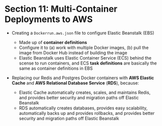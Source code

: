 # Section 11: Multi-Container Deployments to AWS

* Creating a `Dockerrun.aws.json` file to configure Elastic Beanstalk (EBS) 
    - Made up of **container definitions**
    - Configure it to (a) work with multiple Docker images, (b) pull the image from Docker Hub instead of building the image
    - Elastic Beanstalk uses Elastic Container Service (ECS) behind the scense to run containers, and ECS **task definitions** are basically the same as container definitions in EBS

* Replacing our Redis and Postgres Docker containers with **AWS Elastic Cache** and **AWS Relational Database Service** (**RDS**), because:
    - Elastic Cache automatically creates, scales, and maintains Redis, and provides better security and migration paths off Elastic Beanstalk
    - RDS automatically creates databases, provides easy scalability, automatically backs up and provides rollbacks, and provides better security and migration paths off Elastic Beanstalk 